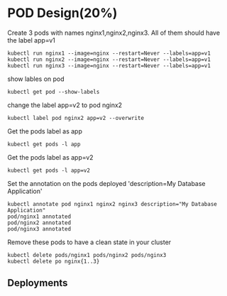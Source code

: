 <H1> POD Design(20%)</H1>

Create 3 pods with names nginx1,nginx2,nginx3. All of them should have the label app=v1
```$xslt
kubectl run nginx1 --image=nginx --restart=Never --labels=app=v1
kubectl run nginx2 --image=nginx --restart=Never --labels=app=v1
kubectl run nginx3 --image=nginx --restart=Never --labels=app=v1
```
show lables on pod
```
kubectl get pod --show-labels
```

change the label app=v2 to pod nginx2
```$xslt
kubectl label pod nginx2 app=v2 --overwrite
```

Get the pods label as app
```$xslt
kubectl get pods -l app
```

Get the pods label as app=v2
```$xslt
kubectl get pods -l app=v2
```

Set the annotation on the pods deployed 'description=My Database Application'
```$xslt
kubectl annotate pod nginx1 nginx2 nginx3 description="My Database Application" 
pod/nginx1 annotated
pod/nginx2 annotated
pod/nginx3 annotated
```
Remove these pods to have a clean state in your cluster
```$xslt
kubectl delete pods/nginx1 pods/nginx2 pods/nginx3
kubectl delete po nginx{1..3}
```
<H2>Deployments</H2>


